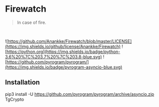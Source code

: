 <h1>Firewatch</h1>

> In case of fire.

<br/>

![https://github.com/Anankke/Firewatch/blob/master/LICENSE](https://img.shields.io/github/license/Anankke/Firewatch) ![https://python.org](https://img.shields.io/badge/python-3.6%20%7C%203.7%20%7C%203.8-blue.svg) ![https://github.com/pyrogram/pyrogram/](https://img.shields.io/badge/pyrogram-asyncio-blue.svg)

## Installation

pip3 install -U https://github.com/pyrogram/pyrogram/archive/asyncio.zip TgCrypto